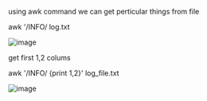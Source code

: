 using awk command we can get perticular things from file

awk '/INFO/ log.txt

![image](https://user-images.githubusercontent.com/85178565/227750953-22c0ab21-3fca-4e0f-8744-c1ba195b53d0.png)

get first 1,2 colums

 awk '/INFO/ {print $1,$2}' log_file.txt
 
 ![image](https://user-images.githubusercontent.com/85178565/227751064-e80a932f-b71d-4bcc-9671-946fcfcf5f4d.png)

